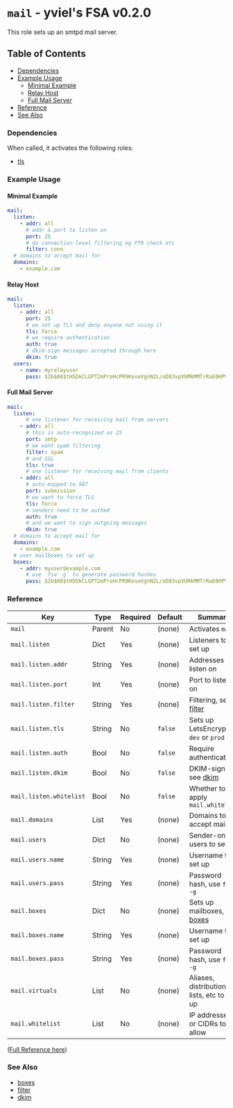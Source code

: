 # `mail` - yviel's FSA v0.2.0
This role sets up an smtpd mail server.

## Table of Contents
 - [Dependencies](#dependencies)
 - [Example Usage](#example-usage)
    - [Minimal Example](#minimal-example)
    - [Relay Host](#relayhost)
    - [Full Mail Server](#full-mail-server)
 - [Reference](#reference)
 - [See Also](#see-also)

### Dependencies
When called, it activates the following roles:
 - [tls](../tls)

### Example Usage
#### Minimal Example
```yaml
mail:
  listen:
    - addr: all
      # addr & port to listen on
      port: 25
      # do connection-level filtering eg PTR check etc
      filter: conn
  # domains to accept mail for
  domains:
    - example.com
```

#### Relay Host
```yaml
mail:
  listen:
    - addr: all
      port: 25
      # we set up TLS and deny anyone not using it
      tls: force
      # we require authentication
      auth: true
      # dkim-sign messages accepted through here
      dkim: true
  users:
    - name: myrelayuser
      pass: $2b$08$tH5DkCLGPT2mProHcPR9KeseVgnN2L/oD83vpVUMkMMTrRaE0HPVO
```

#### Full Mail Server
```yaml
mail:
  listen:
      # one listener for receiving mail from servers
    - addr: all
      # this is auto-recognized as 25
      port: smtp
      # we want spam filtering
      filter: spam
      # and SSL
      tls: true
      # one listener for receiving mail from clients
    - addr: all
      # auto-mapped to 587
      port: submission
      # we want to force TLS
      tls: force
      # senders need to be authed
      auth: true
      # and we want to sign outgoing messages
      dkim: true
  # domains to accept mail for
  domains:
    - example.com
  # user mailboxes to set up
  boxes:
    - addr: myuser@example.com
      # use `fsa -g` to generate password hashes
      pass: $2b$08$tH5DkCLGPT2mProHcPR9KeseVgnN2L/oD83vpVUMkMMTrRaE0HPVO
```

### Reference
|Key|Type|Required|Default|Summary|
|--|--|--|--|--|
|`mail`|Parent|No|(none)|Activates `mail`|
|`mail.listen`|Dict|Yes|(none)|Listeners to set up|
|`mail.listen.addr`|String|Yes|(none)|Addresses to listen on|
|`mail.listen.port`|Int|Yes|(none)|Port to listen on|
|`mail.listen.filter`|String|Yes|(none)|Filtering, see [filter](../filter)|
|`mail.listen.tls`|String|No|`false`|Sets up LetsEncrypt, `dev` or `prod`|
|`mail.listen.auth`|Bool|No|`false`|Require authentication|
|`mail.listen.dkim`|Bool|No|`false`|DKIM-signing, see [dkim](../dkim)|
|`mail.listen.whitelist`|Bool|No|`false`|Whether to apply `mail.whitelist`|
|`mail.domains`|List|Yes|(none)|Domains to accept mail for|
|`mail.users`|Dict|No|(none)|Sender-only users to set up|
|`mail.users.name`|String|Yes|(none)|Username to set up|
|`mail.users.pass`|String|Yes|(none)|Password hash, use `fsa -g`|
|`mail.boxes`|Dict|No|(none)|Sets up mailboxes, see [boxes](../../roles/boxes)|
|`mail.boxes.name`|String|Yes|(none)|Username to set up|
|`mail.boxes.pass`|String|Yes|(none)|Password hash, use `fsa -g`|
|`mail.virtuals`|List|No|(none)|Aliases, distribution lists, etc to set up|
|`mail.whitelist`|List|No|(none)|IP addresses or CIDRs to allow|

([Full Reference here](docs/REFERENCE.md))

### See Also
 - [boxes](../boxes/)
 - [filter](../filter/)
 - [dkim](../dkim/)
